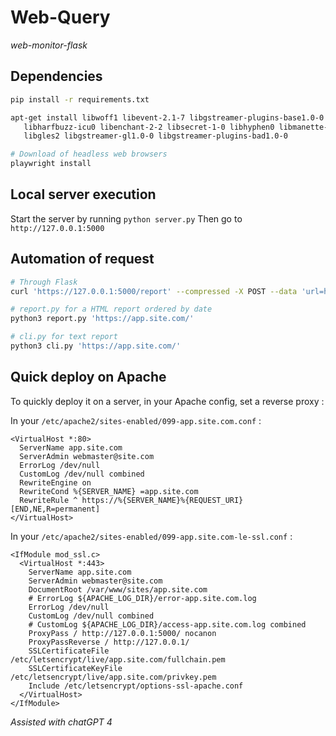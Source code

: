 # Web-Query
<i>web-monitor-flask</i>

## Dependencies

```sh
pip install -r requirements.txt

apt-get install libwoff1 libevent-2.1-7 libgstreamer-plugins-base1.0-0 gstreamer1.0-plugins-base \
   libharfbuzz-icu0 libenchant-2-2 libsecret-1-0 libhyphen0 libmanette-0.2-0 \
   libgles2 libgstreamer-gl1.0-0 libgstreamer-plugins-bad1.0-0

# Download of headless web browsers
playwright install
```

## Local server execution

Start the server by running `python server.py`
Then go to `http://127.0.0.1:5000`

## Automation of request

```sh
# Through Flask
curl 'https://127.0.0.1:5000/report' --compressed -X POST --data 'url=https://app.site.com/' -o report.html

# report.py for a HTML report ordered by date
python3 report.py 'https://app.site.com/'

# cli.py for text report
python3 cli.py 'https://app.site.com/'
```

## Quick deploy on Apache

To quickly deploy it on a server, in your Apache config, set a reverse proxy : 

In your `/etc/apache2/sites-enabled/099-app.site.com.conf` : 

```
<VirtualHost *:80>
  ServerName app.site.com
  ServerAdmin webmaster@site.com
  ErrorLog /dev/null
  CustomLog /dev/null combined
  RewriteEngine on
  RewriteCond %{SERVER_NAME} =app.site.com
  RewriteRule ^ https://%{SERVER_NAME}%{REQUEST_URI} [END,NE,R=permanent]
</VirtualHost>
```

In your `/etc/apache2/sites-enabled/099-app.site.com-le-ssl.conf` : 

```
<IfModule mod_ssl.c>
  <VirtualHost *:443>
    ServerName app.site.com
    ServerAdmin webmaster@site.com
    DocumentRoot /var/www/sites/app.site.com
    # ErrorLog ${APACHE_LOG_DIR}/error-app.site.com.log
    ErrorLog /dev/null
    CustomLog /dev/null combined
    # CustomLog ${APACHE_LOG_DIR}/access-app.site.com.log combined
    ProxyPass / http://127.0.0.1:5000/ nocanon
    ProxyPassReverse / http://127.0.0.1/
    SSLCertificateFile /etc/letsencrypt/live/app.site.com/fullchain.pem
    SSLCertificateKeyFile /etc/letsencrypt/live/app.site.com/privkey.pem
    Include /etc/letsencrypt/options-ssl-apache.conf
  </VirtualHost>
</IfModule>
```

<i>Assisted with chatGPT 4</i>


